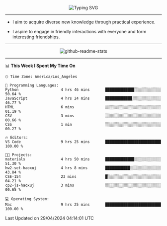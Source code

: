 <p align="center">
  <img src="https://readme-typing-svg.demolab.com?font=Fira+Code&weight=500&size=32&duration=2500&pause=1600&center=true&vCenter=true&random=false&width=1024&height=64&lines=Hi+there+%F0%9F%91%8B;I'm+delighted+you+could+make+it+here+%F0%9F%8E%89;I'm+Harry%2C+a+college+student+still+finding+my+way" alt="Typing SVG" />
</p>


---


- I aim to acquire diverse new knowledge through practical experience.

- I aspire to engage in friendly interactions with everyone and form interesting friendships.


---


<p align="center">
  <img src="https://github-readme-stats.vercel.app/api?username=Harry-Jing&show_icons=true" alt="github-readme-stats"/>
</p>


---

<!--START_SECTION:waka-->
📊 **This Week I Spent My Time On** 

```text
🕑︎ Time Zone: America/Los_Angeles

💬 Programming Languages: 
Python                   4 hrs 46 mins       █████████████░░░░░░░░░░░░   50.64 % 
JavaScript               4 hrs 24 mins       ████████████░░░░░░░░░░░░░   46.77 % 
HTML                     6 mins              ░░░░░░░░░░░░░░░░░░░░░░░░░   01.19 % 
CSV                      3 mins              ░░░░░░░░░░░░░░░░░░░░░░░░░   00.66 % 
CSS                      1 min               ░░░░░░░░░░░░░░░░░░░░░░░░░   00.27 % 

🔥 Editors: 
VS Code                  9 hrs 25 mins       █████████████████████████   100.00 % 

🐱‍💻 Projects: 
materials                4 hrs 50 mins       █████████████░░░░░░░░░░░░   51.30 % 
hw2-set-haoxuj           4 hrs 8 mins        ███████████░░░░░░░░░░░░░░   43.84 % 
CSE-154                  23 mins             █░░░░░░░░░░░░░░░░░░░░░░░░   04.21 % 
cp2-js-haoxuj            3 mins              ░░░░░░░░░░░░░░░░░░░░░░░░░   00.65 % 

💻 Operating System: 
Mac                      9 hrs 25 mins       █████████████████████████   100.00 % 
```


 Last Updated on 29/04/2024 04:14:01 UTC
<!--END_SECTION:waka-->
